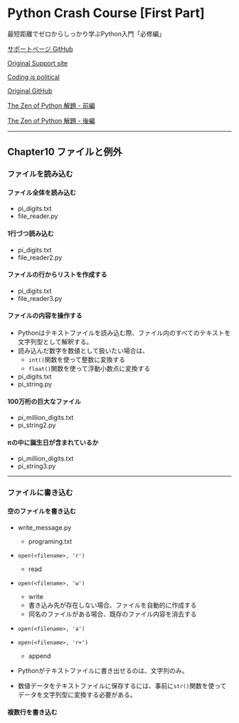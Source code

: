 # Python Crash Course [First Part]

最短距離でゼロからしっかり学ぶPython入門「必修編」

[サポートページ GitHub](https://github.com/takanory/saitan-python)

[Original Support site](https://nostarch.com/pythoncrashcourse2e)

[Coding is political](https://ehmatthes.github.io/pcc_2e/)

[Original GitHub](https://github.com/ehmatthes/pcc_2e/)

[The Zen of Python 解題 - 前編](https://atsuoishimoto.hatenablog.com/entry/20100920/1284986066)

[The Zen of Python 解題 - 後編](https://atsuoishimoto.hatenablog.com/entry/20100926/1285508015)

---

## Chapter10 ファイルと例外

### ファイルを読み込む

#### ファイル全体を読み込む

- pi_digits.txt
- file_reader.py

#### 1行づつ読み込む

- pi_digits.txt
- file_reader2.py

#### ファイルの行からリストを作成する

- pi_digits.txt
- file_reader3.py

#### ファイルの内容を操作する

- Pythonはテキストファイルを読み込む際、ファイル内のすべてのテキストを文字列型として解釈する。
- 読み込んだ数字を数値として扱いたい場合は、
  - `int()`関数を使って整数に変換する
  - `float()`関数を使って浮動小数点に変換する
- pi_digits.txt
- pi_string.py

#### 100万桁の巨大なファイル

- pi_million_digits.txt
- pi_string2.py

#### πの中に誕生日が含まれているか

- pi_million_digits.txt
- pi_string3.py

---

### ファイルに書き込む

#### 空のファイルを書き込む

- write_message.py
  - programing.txt
- `open(<filename>, 'r')`
  - read
- `open(<filename>, 'w')`
  - write
  - 書き込み先が存在しない場合、ファイルを自動的に作成する
  - 同名のファイルがある場合、既存のファイル内容を消去する
- `open(<filename>, 'a')`
- `open(<filename>, 'r+')`
  - append

- Pythonがテキストファイルに書き出せるのは、文字列のみ。
- 数値データをテキストファイルに保存するには、事前に`str()`関数を使ってデータを文字列型に変換する必要がある。

#### 複数行を書き込む


